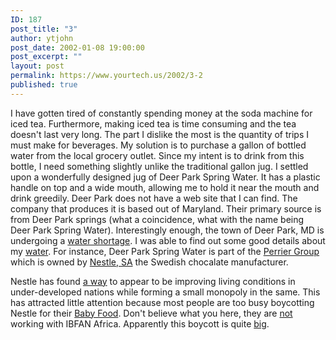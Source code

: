 ```yaml
---
ID: 187
post_title: "3"
author: ytjohn
post_date: 2002-01-08 19:00:00
post_excerpt: ""
layout: post
permalink: https://www.yourtech.us/2002/3-2
published: true
---
```

I have gotten tired of constantly spending money at the soda machine for iced tea.  Furthermore, making iced tea is time consuming and the tea doesn't last very long.  The part I dislike the most is the quantity of trips I must make for beverages.  My solution is to purchase a gallon of bottled water from the local grocery outlet.  Since my intent is to drink from this bottle, I need something slightly unlike the traditional gallon jug.  I settled upon a wonderfully designed jug of Deer Park Spring Water.  It has a plastic handle on top and a wide mouth, allowing me to hold it near the mouth and drink greedily.
Deer Park does not have a web site that I can find.  The company that produces it is based out of Maryland.  Their primary source is from Deer Park springs (what a coincidence, what with the name being Deer Park Spring Water).  Interestingly enough, the town of Deer Park, MD is undergoing a <a href="http://www.saveamericaswater.com/md/">
water shortage</a>.  I was able to find out some good details about my <a href="http://www.bottledwaterweb.com/bott/bt_120deerp.html">
water</a>.  For instance, Deer Park Spring Water is part of the <a href="http://www.perriergroup.com/">Perrier Group</a> which is owned by <a href="http://www.nestle.com">Nestle, SA</a> the Swedish chocalate manufacturer.</p>

Nestle has found <a href="http://www.financialexpress.com/fe/daily/19990623/fec23069.html">a way</a> to appear to be improving living conditions in under-developed nations while forming a small monopoly in the same.  This has attracted little attention because most people are too busy boycotting Nestle for their <a href="http://www.babymilkaction.org/boycott/boyct30.html">
Baby Food</a>.  Don't believe what you here, they are <a href="http://www.babymilkaction.org/press/press24oct01.html">
not</a> working with IBFAN Africa.  Apparently this boycott is quite <a href="http://www.google.com/search?q=inbc+nestle&amp;">
big</a>.